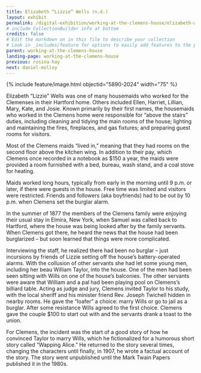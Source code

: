 ```yaml
---
title: Elizabeth “Lizzie” Wells (n.d.)
layout: exhibit
permalink: /digital-exhibition/working-at-the-clemens-house/elizabeth-wells.html
# include CollectionBuilder info at bottom
credits: false
# Edit the markdown on in this file to describe your collection
# Look in _includes/feature for options to easily add features to the page
parent: working-at-the-clemens-house
landing-page: working-at-the-clemens-house
previous: rosina-hay
next: daniel-molloy
---
```


{% include feature/image.html objectid="5890-2024" width="75" %}

Elizabeth “Lizzie” Wells was one of many housemaids who worked for the Clemenses in their Hartford home. Others included Ellen, Harriet, Lillian, Mary, Kate, and Josie. Known primarily by their first names, the housemaids who worked in the Clemens home were responsible for “above the stairs” duties, including cleaning and tidying the main rooms of the house; lighting and maintaining the fires, fireplaces, and gas fixtures; and preparing guest rooms for visitors.  

Most of the Clemens maids “lived in,” meaning that they had rooms on the second floor above the kitchen wing.  In addition to their pay, which Clemens once recorded in a notebook as $150 a year, the maids were provided a room furnished with a bed, bureau, wash stand, and a coal stove for heating.  

Maids worked long hours, typically from early in the morning until 9 p.m. or later, if there were guests in the house.  Free time was limited and visitors were restricted. Friends and followers (aka boyfriends) had to be out by 10 p.m. when Clemens set the burglar alarm. 

In the summer of 1877 the members of the Clemens family were enjoying their usual stay in Elmira, New York, when Samuel was called back to Hartford, where the house was being looked after by the family servants. When Clemens got there, he heard the news that the house had been burglarized – but soon learned that things were more complicated.

Interviewing the staff, he realized there had been no burglar – just incursions by friends of Lizzie setting off the house’s battery-operated alarms. With the collusion of other servants she had let some young men, including her beau William Taylor, into the house. One of the men had been seen sitting with Wills on one of the house’s balconies. The other servants were aware that William and a pal had been playing pool on Clemens’s billiard table.  Acting as judge and jury, Clemens invited Taylor to his study, with the local sheriff and his minister friend Rev. Joseph Twichell hidden in nearby rooms. He gave the “loafer” a choice: marry Wills or go to jail as a burglar. After some resistance Wills agreed to the first choice. Clemens gave the couple $100 to start out with and the servants drank a toast to the union.

For Clemens, the incident was the start of a good story of how he convinced Taylor to marry Wills, which he fictionalized for a humorous short story called “Wapping Alice.” He returned to the story several times, changing the characters until finally, in 1907, he wrote a factual account of the story.  The story went unpublished until the Mark Twain Papers published it in the 1980s.
